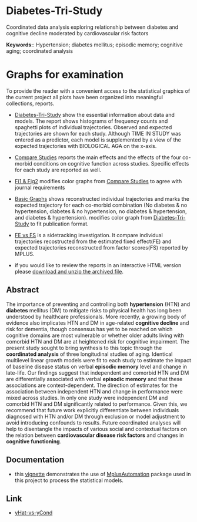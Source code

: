 # Diabetes-Tri-Study
Coordinated data analysis exploring relationship between diabetes and cognitive decline moderated by cardiovascular risk factors 

**Keywords:**: Hypertension; diabetes mellitus; episodic memory; cognitive aging; coordinated analysis

# Graphs for examination
To provide the reader with a convenient access to the statistical graphics of the current project all plots have been organized into meaningful collections, reports.  


- [Diabetes-Tri-Study](Diabetes-Tri-Study.md) show the essential information about data and models. The report shows histograms of frequency counts and spaghetti plots of individual trajectories. Observed and expected trajectories are shown for each study. Although TIME IN STUDY was entered as a predictor, each model is supplemented by a view of the expected trajectories with BIOLOGICAL AGA on the x-axis.
- [Compare Studies](Compare_Studies.md) reports the main effects and the effects of the four co-morbid conditions on cognitive function across studies. Specific effects for each study are reported as well.

- [Fi1 & Fig2](Fig1and2.md) modifies color graphs from [Compare Studies](Compare_Studies.md) to agree with journal requirements  
- [Basic Graphs](BasicGraphs.md) shows reconstructed individual trajectories and marks the expected trajectory for each co-morbid combination (No diabetes & no hypertension, diabetes & no hypertension, no diabetes & hypertension, and  diabetes & hypertension). modifies color graph from [Diabetes-Tri-Study](Diabetes-Tri-Study.md) to fit publication format.

- [FE vs FS](yHat-vs-yCond.md) is a sidetracking investigation. It compare individual trajectories recostructed from the estimated fixed effect(FE) and expected trajectories reconstructed from factor scores(FS) reported by MPLUS.

- if you would like to review the reports in an interactive HTML version please [download and unzip the archived file]().

## Abstract  
The importance of preventing and controlling both **hypertension** (HTN) and **diabetes** mellitus (DM) to mitigate risks to physical health has long been understood by healthcare professionals. More recently, a growing body of evidence also implicates HTN and DM in age-related **cognitive decline** and risk for dementia, though consensus has yet to be reached on which cognitive domains are most vulnerable or whether older adults living with comorbid HTN and DM are at heightened risk for cognitive impairment. The present study sought to bring synthesis to this topic through the **coordinated analysis** of three longitudinal studies of aging. Identical multilevel linear growth models were fit to each study to estimate the impact of baseline disease status on verbal **episodic memory** level and change in late-life. Our findings suggest that independent and comorbid HTN and DM are differentially associated with verbal **episodic memory** and that these associations are context-dependent. The direction of estimates for the association between independent HTN and change in performance were mixed across studies. In only one study were independent DM and comorbid HTN and DM significantly related to performance. Given this, we recommend that future work explicitly differentiate between individuals diagnosed with HTN and/or DM through exclusion or model adjustment to avoid introducing confounds to results. Future coordinated analyses will help to disentangle the impacts of various social and contextual factors on the relation between **cardiovascular disease risk factors** and changes in **cognitive functioning**.


## Documentation

- this [vignette](http://cran.r-project.org/web/packages/MplusAutomation/vignettes/Vignette.pdf) demonstrates the use of  [MplusAutomation](http://cran.r-project.org/web/packages/MplusAutomation/MplusAutomation.pdf) package used in this project to process the statistical models. 

## Link

 - [yHat-vs-yCond](yHat-vs-yCond.md)